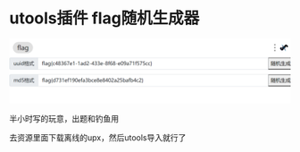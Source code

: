 # utools插件 flag随机生成器

![image-20220714011818368](README.assets/image-20220714011818368.png)

半小时写的玩意，出题和钓鱼用

去资源里面下载离线的upx，然后utools导入就行了



